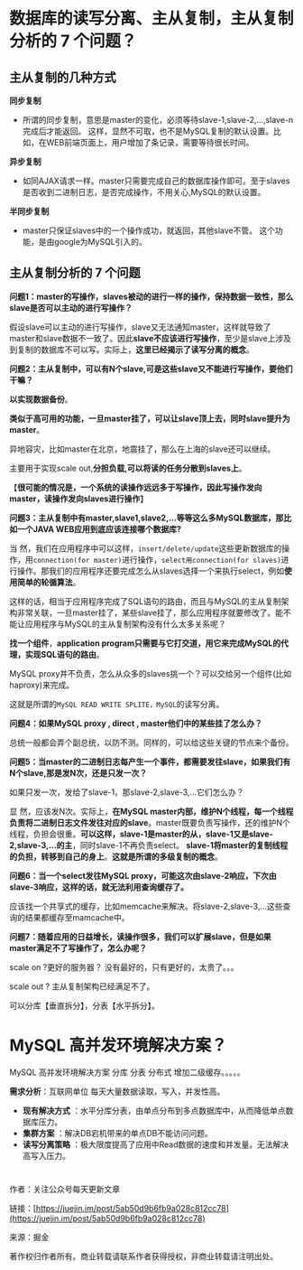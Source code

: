 # 数据库的读写分离、主从复制，主从复制分析的 7 个问题？

## 主从复制的几种方式

**同步复制**

* 所谓的同步复制，意思是master的变化，必须等待slave-1,slave-2,...,slave-n完成后才能返回。 这样，显然不可取，也不是MySQL复制的默认设置。比如，在WEB前端页面上，用户增加了条记录，需要等待很长时间。

**异步复制**

* 如同AJAX请求一样。master只需要完成自己的数据库操作即可。至于slaves是否收到二进制日志，是否完成操作，不用关心,MySQL的默认设置。

**半同步复制**

* master只保证slaves中的一个操作成功，就返回，其他slave不管。 这个功能，是由google为MySQL引入的。

## 主从复制分析的 7 个问题

**问题1：master的写操作，slaves被动的进行一样的操作，保持数据一致性，那么slave是否可以主动的进行写操作？**

假设slave可以主动的进行写操作，slave又无法通知master，这样就导致了master和slave数据不一致了。因此**slave不应该进行写操作**，至少是slave上涉及到复制的数据库不可以写。实际上，**这里已经揭示了读写分离的概念**。

**问题2：主从复制中，可以有N个slave,可是这些slave又不能进行写操作，要他们干嘛？**

**以实现数据备份**。

**类似于高可用的功能，一旦master挂了，可以让slave顶上去，同时slave提升为master**。

异地容灾，比如master在北京，地震挂了，那么在上海的slave还可以继续。

主要用于实现scale out,**分担负载,可以将读的任务分散到slaves上**。

【**很可能的情况是，一个系统的读操作远远多于写操作，因此写操作发向master，读操作发向slaves进行操作**】

**问题3：主从复制中有master,slave1,slave2,...等等这么多MySQL数据库，那比如一个JAVA WEB应用到底应该连接哪个数据库?**

当 然，我们在应用程序中可以这样，`insert/delete/update`这些更新数据库的操作，用`connection(for master)`进行操作，`select用connection(for slaves)`进行操作。那我们的应用程序还要完成怎么从slaves选择一个来执行select，例如**使用简单的轮循算法**。

这样的话，相当于应用程序完成了SQL语句的路由，而且与MySQL的主从复制架构非常关联，一旦master挂了，某些slave挂了，那么应用程序就要修改了。能不能让应用程序与MySQL的主从复制架构没有什么太多关系呢？

**找一个组件**，**application program只需要与它打交道，用它来完成MySQL的代理，实现SQL语句的路由**。

MySQL proxy并不负责，怎么从众多的slaves挑一个？可以交给另一个组件\(比如haproxy\)来完成。

这就是所谓的`MySQL READ WRITE SPLITE，MySQL`的读写分离。

**问题4：如果MySQL proxy , direct , master他们中的某些挂了怎么办？**

总统一般都会弄个副总统，以防不测。同样的，可以给这些关键的节点来个备份。

**问题5：当master的二进制日志每产生一个事件，都需要发往slave，如果我们有N个slave,那是发N次，还是只发一次？**

如果只发一次，发给了slave-1，那slave-2,slave-3,...它们怎么办？

显 然，应该发N次。实际上，**在MySQL master内部，维护N个线程，每一个线程负责将二进制日志文件发往对应的slave**。master既要负责写操作，还的维护N个线程，负担会很重。**可以这样，slave-1是master的从，slave-1又是slave-2,slave-3,...的主**，同时slave-1不再负责select。 **slave-1将master的复制线程的负担，转移到自己的身上**。**这就是所谓的多级复制的概念**。

**问题6：当一个select发往MySQL proxy，可能这次由slave-2响应，下次由slave-3响应，这样的话，就无法利用查询缓存了。**

应该找一个共享式的缓存，比如memcache来解决。将slave-2,slave-3,...这些查询的结果都缓存至mamcache中。

**问题7：随着应用的日益增长，读操作很多，我们可以扩展slave，但是如果master满足不了写操作了，怎么办呢？**

scale on ?更好的服务器？ 没有最好的，只有更好的，太贵了。。。

scale out ? 主从复制架构已经满足不了。

可以分库【垂直拆分】，分表【水平拆分】。



# MySQL 高并发环境解决方案？

MySQL 高并发环境解决方案 分库 分表 分布式 增加二级缓存。。。。。

**需求分析**：互联网单位 每天大量数据读取，写入，并发性高。

* **现有解决方式**
  ：水平分库分表，由单点分布到多点数据库中，从而降低单点数据库压力。
* **集群方案**
  ：解决DB宕机带来的单点DB不能访问问题。
* **读写分离策略**
  ：极大限度提高了应用中Read数据的速度和并发量。无法解决高写入压力。

# 

作者：关注公众号每天更新文章

链接：[https://juejin.im/post/5ab50d9b6fb9a028c812cc78](https://juejin.im/post/5ab50d9b6fb9a028c812cc78)

来源：掘金

著作权归作者所有。商业转载请联系作者获得授权，非商业转载请注明出处。


